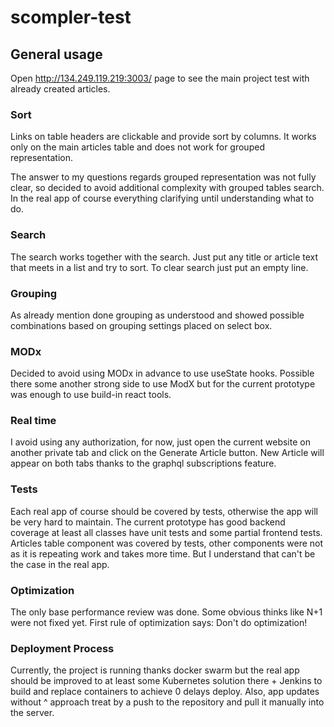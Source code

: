 # scompler-test

## General usage
Open http://134.249.119.219:3003/ page to see the main project test with already created articles.

### Sort
Links on table headers are clickable and provide sort by columns. It works only on the main articles table and does not work for grouped representation.

The answer to my questions regards grouped representation was not fully clear, so decided to avoid additional complexity with grouped tables search. 
In the real app of course everything clarifying until understanding what to do.

### Search
The search works together with the search. Just put any title or article text that meets in a list and try to sort.
To clear search just put an empty line.

### Grouping
As already mention done grouping as understood and showed possible combinations based on grouping settings placed on select box.

### MODx
Decided to avoid using MODx in advance to use useState hooks. Possible there some another strong side to use ModX but for the current prototype 
was enough to use build-in react tools.

### Real time
I avoid using any authorization, for now, just open the current website on another private tab and click on the Generate Article button. 
New Article will appear on both tabs thanks to the graphql subscriptions feature. 

### Tests
Each real app of course should be covered by tests, otherwise the app will be very hard to maintain. The current prototype has good backend coverage at least all classes have unit tests and some partial frontend tests. Articles table component was covered by tests, other components were not as it is repeating work and takes more time. But I understand that can't be the case in the real app.

### Optimization
The only base performance review was done. Some obvious thinks like N+1 were not fixed yet. First rule of optimization says: Don't do optimization!

### Deployment Process
Currently, the project is running thanks docker swarm but the real app should be improved to at least some Kubernetes solution there + 
Jenkins to build and replace containers to achieve 0 delays deploy.
Also, app updates without ^ approach treat by a push to the repository and pull it manually into the server.
